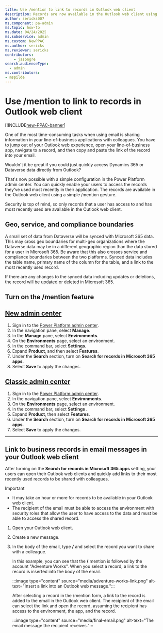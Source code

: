 ```yaml
---
title: Use /mention to link to records in Outlook web client
description: Records are now available in the Outlook web client using a simple /mention gesture. 
author: sericks007
ms.component: pa-admin
ms.topic: how-to
ms.date: 04/24/2025
ms.subservice: admin
ms.custom: NewPPAC
ms.author: sericks
ms.reviewer: sericks
contributors:
    - jasongre
search.audienceType: 
  - admin
ms.contributors:
- mspilde
---
```


# Use /mention to link to records in Outlook web client

[!INCLUDE[new-PPAC-banner](~/includes/new-PPAC-banner.md)]

One of the most time-consuming tasks when using email is sharing information in your line-of-business applications with colleagues. You have to jump out of your Outlook web experience, open your line-of-business app, navigate to a record, and then copy and paste the link of the record into your email.  

Wouldn't it be great if you could just quickly access Dynamics 365 or Dataverse data directly from Outlook?

That's now possible with a simple configuration in the Power Platform admin center. You can quickly enable your users to access the records they've used most recently in their application. The records are available in the Outlook web client using a simple /mention gesture.

Security is top of mind, so only records that a user has access to and has most recently used are available in the Outlook web client.

## Geo, service, and compliance boundaries

A small set of data from Dataverse will be synced with Microsoft 365 data.  This may cross geo boundaries for multi-geo organizations where the Dataverse data may be in a different geographic region than the data stored for a user in Microsoft 365. Be aware that this also crosses service and compliance boundaries between the two platforms. Synced data includes the table name, primary name of the column for the table, and a link  to the most recently used record.

If there are any changes to the synced data including updates or deletions, the record will be updated or deleted in Microsoft 365.

## Turn on the /mention feature

## [New admin center](#tab/new)

1. Sign in to the [Power Platform admin center](https://admin.powerplatform.microsoft.com/).
1. In the navigation pane, select **Manage**.
1. In the **Manage** pane, select **Environments**.
1. On the **Environments** page, select an environment.
1. In the command bar, select **Settings**.
1. Expand **Product**, and then select **Features**.
1. Under the **Search** section, turn on **Search for records in Microsoft 365 apps**.
1. Select **Save** to apply the changes.

## [Classic admin center](#tab/classic)

1. Sign in to the [Power Platform admin center](https://admin.powerplatform.microsoft.com/).
1. In the navigation pane, select **Environments**.
1. On the **Environments** page, select an environment.
1. In the command bar, select **Settings** .
1. Expand **Product**, then select **Features**.
1. Under the **Search** section, turn on **Search for records in Microsoft 365 apps**.
1. Select **Save** to apply the changes.

---

## Link to business records in email messages in your Outlook web client

After turning on the **Search for records in Microsoft 365 apps** setting, your users can open their Outlook web clients and quickly add links to their most recently used records to be shared with colleagues.

> [!Important]
> - It may take an hour or more for records to be available in your Outlook web client.
> - The recipient of the email must be able to access the environment with security roles that allow the user to have access to the data and must be able to access the shared record.

1. Open your Outlook web client.
1. Create a new message.
1. In the body of the email, type **/** and select the record you want to share with a colleague.

    In this example, you can see that the **/** mention is followed by the account "Adventure Works". When you select a record, a link to the record is inserted into the body of the email.

    :::image type="content" source="media/adventure-works-link.png" alt-text="Insert a link into an Outlook web message.":::

    After selecting a record in the /mention form, a link to the record is added to the email in the Outlook web client. The recipient of the email can select the link and open the record, assuming the recipient has access to the environment, the app, and the record.

     :::image type="content" source="media/final-email.png" alt-text="The email message the recipient receives.":::
